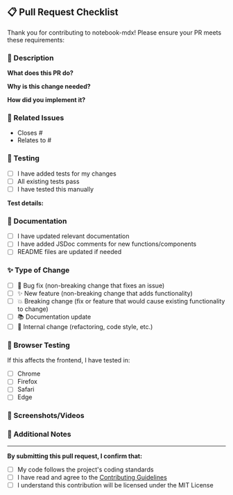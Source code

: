 ## 📋 Pull Request Checklist

Thank you for contributing to notebook-mdx! Please ensure your PR meets these requirements:

### 🎯 Description

**What does this PR do?**

<!-- Brief description of the changes -->

**Why is this change needed?**

<!-- Link to issue or explain the problem this solves -->

**How did you implement it?**

<!-- Brief technical explanation -->

### 🔗 Related Issues

- Closes #<!-- issue number -->
- Relates to #<!-- issue number -->

### 🧪 Testing

- [ ] I have added tests for my changes
- [ ] All existing tests pass
- [ ] I have tested this manually

**Test details:**

<!-- Describe how you tested the changes -->

### 📖 Documentation

- [ ] I have updated relevant documentation
- [ ] I have added JSDoc comments for new functions/components
- [ ] README files are updated if needed

### ✨ Type of Change

- [ ] 🐛 Bug fix (non-breaking change that fixes an issue)
- [ ] ✨ New feature (non-breaking change that adds functionality)
- [ ] 💥 Breaking change (fix or feature that would cause existing functionality to change)
- [ ] 📚 Documentation update
- [ ] 🔧 Internal change (refactoring, code style, etc.)

### 📱 Browser Testing

If this affects the frontend, I have tested in:

- [ ] Chrome
- [ ] Firefox
- [ ] Safari
- [ ] Edge

### 🎨 Screenshots/Videos

<!-- If applicable, add screenshots or videos demonstrating the changes -->

### 🤝 Additional Notes

<!-- Any additional information, concerns, or questions -->

---

**By submitting this pull request, I confirm that:**

- [ ] My code follows the project's coding standards
- [ ] I have read and agree to the [Contributing Guidelines](../CONTRIBUTING.md)
- [ ] I understand this contribution will be licensed under the MIT License
